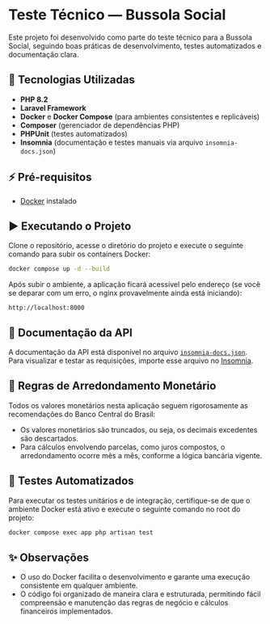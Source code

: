 # Teste Técnico — Bussola Social

Este projeto foi desenvolvido como parte do teste técnico para a Bussola Social, seguindo boas práticas de desenvolvimento, testes automatizados e documentação clara.

## 🚀 Tecnologias Utilizadas

* **PHP 8.2**
* **Laravel Framework**
* **Docker** e **Docker Compose** (para ambientes consistentes e replicáveis)
* **Composer** (gerenciador de dependências PHP)
* **PHPUnit** (testes automatizados)
* **Insomnia** (documentação e testes manuais via arquivo `insomnia-docs.json`)

## ⚡ Pré-requisitos

* [Docker](https://www.docker.com/) instalado

## ▶️ Executando o Projeto

Clone o repositório, acesse o diretório do projeto e execute o seguinte comando para subir os containers Docker:

```sh
docker compose up -d --build
```

Após subir o ambiente, a aplicação ficará acessível pelo endereço (se você se deparar com um erro, o nginx provavelmente ainda está iniciando):

```
http://localhost:8000
```

## 📄 Documentação da API

A documentação da API está disponível no arquivo [`insomnia-docs.json`](./insomnia-docs.json). Para visualizar e testar as requisições, importe esse arquivo no [Insomnia](https://insomnia.rest/).

## 💸 Regras de Arredondamento Monetário

Todos os valores monetários nesta aplicação seguem rigorosamente as recomendações do Banco Central do Brasil:

* Os valores monetários são truncados, ou seja, os decimais excedentes são descartados.
* Para cálculos envolvendo parcelas, como juros compostos, o arredondamento ocorre mês a mês, conforme a lógica bancária vigente.

## 🧪 Testes Automatizados

Para executar os testes unitários e de integração, certifique-se de que o ambiente Docker está ativo e execute o seguinte comando no root do projeto:

```sh
docker compose exec app php artisan test
```

## ✨ Observações

* O uso do Docker facilita o desenvolvimento e garante uma execução consistente em qualquer ambiente.
* O código foi organizado de maneira clara e estruturada, permitindo fácil compreensão e manutenção das regras de negócio e cálculos financeiros implementados.
